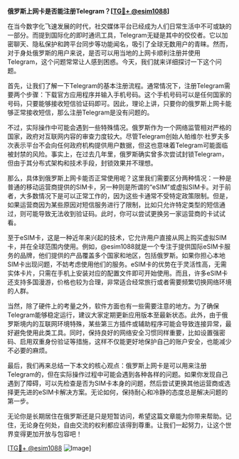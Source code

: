 **俄罗斯上网卡是否能注册Telegram？[[TG💪+ @esim1088](https://t.me/s/esim1088)]**

在当今数字化飞速发展的时代，社交媒体平台已经成为人们日常生活中不可或缺的一部分。而提到国际化的即时通讯工具，Telegram无疑是其中的佼佼者。它以加密聊天、隐私保护和跨平台同步等功能闻名，吸引了全球无数用户的青睐。然而，对于身处俄罗斯的用户来说，是否可以用当地的上网卡顺利注册并使用Telegram，这个问题常常让人感到困惑。今天，我们就来详细探讨一下这个问题。

首先，让我们了解一下Telegram的基本注册流程。通常情况下，注册Telegram需要两个步骤：下载官方应用程序并输入手机号码。这个手机号码可以是任何国家的号码，只要能够接收短信验证码即可。因此，理论上讲，只要你的俄罗斯上网卡能够正常接收短信，那么注册Telegram是没有问题的。

不过，实际操作中可能会遇到一些特殊情况。俄罗斯作为一个网络监管相对严格的国家，政府对互联网内容的审查力度较大。尽管Telegram创始人帕维尔·杜罗夫多次表示平台不会向任何政府机构提供用户数据，但这也意味着Telegram可能面临被封禁的风险。事实上，在过去几年里，俄罗斯确实曾多次尝试封锁Telegram，但由于其分布式架构和技术手段，封锁效果并不理想。

那么，具体到俄罗斯上网卡能否正常使用呢？这里我们需要区分两种情况：一种是普通的移动运营商提供的SIM卡，另一种则是所谓的“eSIM”或虚拟SIM卡。对于前者，大多数情况下是可以正常工作的，因为这些卡通常不受特定政策限制。但是，如果运营商因为某些原因对短信服务进行了限制，比如只允许特定类型的短信通过，则可能导致无法收到验证码。此时，你可以尝试更换另一家运营商的卡试试看。

至于eSIM卡，这是一种近年来兴起的技术，它允许用户直接从网上购买虚拟SIM卡，并在全球范围内使用。例如，@esim1088就是一个专注于提供国际eSIM卡服务的品牌，他们提供的产品覆盖多个国家和地区，包括俄罗斯。如果你担心本地SIM卡出现问题，不妨考虑使用他们的服务。eSIM卡的优势在于灵活性高，无需实体卡片，只需在手机上安装对应的配置文件即可开始使用。而且，许多eSIM卡还支持多国漫游，价格也较为合理，非常适合经常旅行或者需要频繁切换网络环境的人群。

当然，除了硬件上的考量之外，软件方面也有一些需要注意的地方。为了确保Telegram能够稳定运行，建议大家定期更新应用版本至最新状态。此外，由于俄罗斯境内的互联网环境特殊，某些第三方插件或辅助程序可能会导致连接异常，最好避免使用此类工具。同时，保持良好的网络安全习惯同样重要，比如设置强密码、启用双重身份验证等措施，这样不仅能更好地保护自己的账户安全，也能减少不必要的麻烦。

最后，我们再来总结一下本文的核心观点：俄罗斯上网卡是可以用来注册Telegram的，但在实际操作过程中可能会遇到各种各样的问题。如果你发现自己遇到了障碍，可以先检查是否为SIM卡本身的问题，然后尝试更换其他运营商或选择更先进的eSIM卡解决方案。无论如何，保持耐心和冷静的态度总是解决问题的第一步。

无论你是长期居住在俄罗斯还是只是短暂访问，希望这篇文章能为你带来帮助。记住，无论身在何处，自由交流的权利都应该得到尊重。让我们一起努力，让这个世界变得更加开放与包容吧！

[[TG💪+ @esim1088](https://t.me/s/esim1088) ![Image](https://i.postimg.cc/4NQfJmqS/Snipaste-2025-05-13-00-14-12.png)]